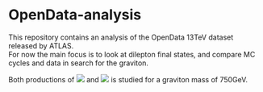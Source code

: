 # OpenData-analysis
This repository contains an analysis of the OpenData 13TeV dataset released by ATLAS.  
For now the main focus is to look at dilepton final states, and compare MC cycles and data in search for the graviton.

Both productions of <img src="https://render.githubusercontent.com/render/math?math=G\rightarrow ee"> and <img src="https://render.githubusercontent.com/render/math?math=G\rightarrow \mu\mu"> is studied for a graviton mass of 750GeV.


